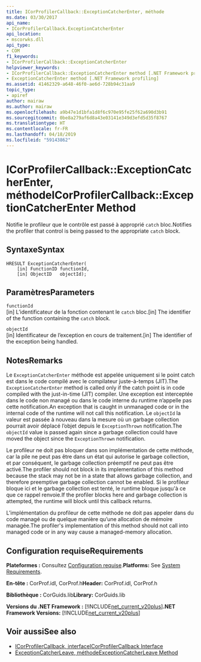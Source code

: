 ```yaml
---
title: ICorProfilerCallback::ExceptionCatcherEnter, méthode
ms.date: 03/30/2017
api_name:
- ICorProfilerCallback.ExceptionCatcherEnter
api_location:
- mscorwks.dll
api_type:
- COM
f1_keywords:
- ICorProfilerCallback::ExceptionCatcherEnter
helpviewer_keywords:
- ICorProfilerCallback::ExceptionCatcherEnter method [.NET Framework profiling]
- ExceptionCatcherEnter method [.NET Framework profiling]
ms.assetid: 41462329-a648-46f0-ae6d-728b94c31aa9
topic_type:
- apiref
author: mairaw
ms.author: mairaw
ms.openlocfilehash: a9b47e1d1bfa1d8f6c970e95fe25f62a690d3b91
ms.sourcegitcommit: 0be8a279af6d8a43e03141e349d3efd5d35f8767
ms.translationtype: HT
ms.contentlocale: fr-FR
ms.lasthandoff: 04/18/2019
ms.locfileid: "59143862"
---
```

# <a name="icorprofilercallbackexceptioncatcherenter-method"></a><span data-ttu-id="90214-102">ICorProfilerCallback::ExceptionCatcherEnter, méthode</span><span class="sxs-lookup"><span data-stu-id="90214-102">ICorProfilerCallback::ExceptionCatcherEnter Method</span></span>
<span data-ttu-id="90214-103">Notifie le profileur que le contrôle est passé à approprié `catch` bloc.</span><span class="sxs-lookup"><span data-stu-id="90214-103">Notifies the profiler that control is being passed to the appropriate `catch` block.</span></span>  
  
## <a name="syntax"></a><span data-ttu-id="90214-104">Syntaxe</span><span class="sxs-lookup"><span data-stu-id="90214-104">Syntax</span></span>  
  
```  
HRESULT ExceptionCatcherEnter(  
    [in] FunctionID functionId,  
    [in] ObjectID   objectId);  
```  
  
## <a name="parameters"></a><span data-ttu-id="90214-105">Paramètres</span><span class="sxs-lookup"><span data-stu-id="90214-105">Parameters</span></span>  
 `functionId`  
 <span data-ttu-id="90214-106">[in] L’identificateur de la fonction contenant le `catch` bloc.</span><span class="sxs-lookup"><span data-stu-id="90214-106">[in] The identifier of the function containing the `catch` block.</span></span>  
  
 `objectId`  
 <span data-ttu-id="90214-107">[in] Identificateur de l’exception en cours de traitement.</span><span class="sxs-lookup"><span data-stu-id="90214-107">[in] The identifier of the exception being handled.</span></span>  
  
## <a name="remarks"></a><span data-ttu-id="90214-108">Notes</span><span class="sxs-lookup"><span data-stu-id="90214-108">Remarks</span></span>  
 <span data-ttu-id="90214-109">Le `ExceptionCatcherEnter` méthode est appelée uniquement si le point catch est dans le code compilé avec le compilateur juste-à-temps (JIT).</span><span class="sxs-lookup"><span data-stu-id="90214-109">The `ExceptionCatcherEnter` method is called only if the catch point is in code compiled with the just-in-time (JIT) compiler.</span></span> <span data-ttu-id="90214-110">Une exception est interceptée dans le code non managé ou dans le code interne du runtime n’appelle pas cette notification.</span><span class="sxs-lookup"><span data-stu-id="90214-110">An exception that is caught in unmanaged code or in the internal code of the runtime will not call this notification.</span></span> <span data-ttu-id="90214-111">Le `objectId` la valeur est passée à nouveau dans la mesure où un garbage collection pourrait avoir déplacé l’objet depuis le `ExceptionThrown` notification.</span><span class="sxs-lookup"><span data-stu-id="90214-111">The `objectId` value is passed again since a garbage collection could have moved the object since the `ExceptionThrown` notification.</span></span>  
  
 <span data-ttu-id="90214-112">Le profileur ne doit pas bloquer dans son implémentation de cette méthode, car la pile ne peut pas être dans un état qui autorise le garbage collection, et par conséquent, le garbage collection préemptif ne peut pas être activé.</span><span class="sxs-lookup"><span data-stu-id="90214-112">The profiler should not block in its implementation of this method because the stack may not be in a state that allows garbage collection, and therefore preemptive garbage collection cannot be enabled.</span></span> <span data-ttu-id="90214-113">Si le profileur bloque ici et le garbage collection est tenté, le runtime bloque jusqu'à ce que ce rappel renvoie.</span><span class="sxs-lookup"><span data-stu-id="90214-113">If the profiler blocks here and garbage collection is attempted, the runtime will block until this callback returns.</span></span>  
  
 <span data-ttu-id="90214-114">L’implémentation du profileur de cette méthode ne doit pas appeler dans du code managé ou de quelque manière qu’une allocation de mémoire managée.</span><span class="sxs-lookup"><span data-stu-id="90214-114">The profiler's implementation of this method should not call into managed code or in any way cause a managed-memory allocation.</span></span>  
  
## <a name="requirements"></a><span data-ttu-id="90214-115">Configuration requise</span><span class="sxs-lookup"><span data-stu-id="90214-115">Requirements</span></span>  
 <span data-ttu-id="90214-116">**Plateformes :** Consultez [Configuration requise](../../../../docs/framework/get-started/system-requirements.md).</span><span class="sxs-lookup"><span data-stu-id="90214-116">**Platforms:** See [System Requirements](../../../../docs/framework/get-started/system-requirements.md).</span></span>  
  
 <span data-ttu-id="90214-117">**En-tête :** CorProf.idl, CorProf.h</span><span class="sxs-lookup"><span data-stu-id="90214-117">**Header:** CorProf.idl, CorProf.h</span></span>  
  
 <span data-ttu-id="90214-118">**Bibliothèque :** CorGuids.lib</span><span class="sxs-lookup"><span data-stu-id="90214-118">**Library:** CorGuids.lib</span></span>  
  
 <span data-ttu-id="90214-119">**Versions du .NET Framework :** [!INCLUDE[net_current_v20plus](../../../../includes/net-current-v20plus-md.md)]</span><span class="sxs-lookup"><span data-stu-id="90214-119">**.NET Framework Versions:** [!INCLUDE[net_current_v20plus](../../../../includes/net-current-v20plus-md.md)]</span></span>  
  
## <a name="see-also"></a><span data-ttu-id="90214-120">Voir aussi</span><span class="sxs-lookup"><span data-stu-id="90214-120">See also</span></span>

- [<span data-ttu-id="90214-121">ICorProfilerCallback, interface</span><span class="sxs-lookup"><span data-stu-id="90214-121">ICorProfilerCallback Interface</span></span>](../../../../docs/framework/unmanaged-api/profiling/icorprofilercallback-interface.md)
- [<span data-ttu-id="90214-122">ExceptionCatcherLeave, méthode</span><span class="sxs-lookup"><span data-stu-id="90214-122">ExceptionCatcherLeave Method</span></span>](../../../../docs/framework/unmanaged-api/profiling/icorprofilercallback-exceptioncatcherleave-method.md)
